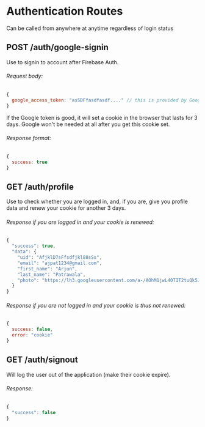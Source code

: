 # Authentication Routes

Can be called from anywhere at anytime regardless of login status

## POST /auth/google-signin

Use to signin to account after Firebase Auth.

###### Request body:

```javascript
{
  google_access_token: "asSDFfasdfasdf...." // this is provided by Google when you log in
}
```

If the Google token is good, it will set a cookie in the browser that lasts for 3 days. Google won't be needed at all after you get this cookie set.

###### Response format:

```javascript
{
  success: true
}
```

## GET /auth/profile

Use to check whether you are logged in, and, if you are, give you profile data and renew your cookie for another 3 days.

###### Response if you are logged in and your cookie is renewed:

```javascript
{
  "success": true,
  "data": {
    "uid": "AfjklD7sFfsdfjkl88sSs",
    "email": "ajpat1234@gmail.com",
    "first_name": "Arjun",
    "last_name": "Patrawala",
    "photo": "https://lh3.googleusercontent.com/a-/AOhM1jwL40TIT2tuQk5JLPyWG2xg"
  }
}
```

###### Response if you are not logged in and your cookie is thus not renewed:

```javascript
{
  success: false,
  error: "cookie"
}
```

## GET /auth/signout

Will log the user out of the application (make their cookie expire).

###### Response:

```javascript
{
  "success": false
}
```